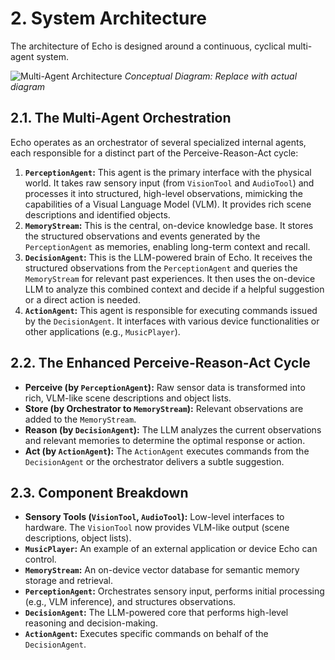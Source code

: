 # 2. System Architecture

The architecture of Echo is designed around a continuous, cyclical multi-agent system.

![Multi-Agent Architecture](https://i.imgur.com/your_new_multi_agent_diagram.png) *Conceptual Diagram: Replace with actual diagram*

## 2.1. The Multi-Agent Orchestration
Echo operates as an orchestrator of several specialized internal agents, each responsible for a distinct part of the Perceive-Reason-Act cycle:

1.  **`PerceptionAgent`:** This agent is the primary interface with the physical world. It takes raw sensory input (from `VisionTool` and `AudioTool`) and processes it into structured, high-level observations, mimicking the capabilities of a Visual Language Model (VLM). It provides rich scene descriptions and identified objects.
2.  **`MemoryStream`:** This is the central, on-device knowledge base. It stores the structured observations and events generated by the `PerceptionAgent` as memories, enabling long-term context and recall.
3.  **`DecisionAgent`:** This is the LLM-powered brain of Echo. It receives the structured observations from the `PerceptionAgent` and queries the `MemoryStream` for relevant past experiences. It then uses the on-device LLM to analyze this combined context and decide if a helpful suggestion or a direct action is needed.
4.  **`ActionAgent`:** This agent is responsible for executing commands issued by the `DecisionAgent`. It interfaces with various device functionalities or other applications (e.g., `MusicPlayer`).

## 2.2. The Enhanced Perceive-Reason-Act Cycle
-   **Perceive (by `PerceptionAgent`):** Raw sensor data is transformed into rich, VLM-like scene descriptions and object lists.
-   **Store (by Orchestrator to `MemoryStream`):** Relevant observations are added to the `MemoryStream`.
-   **Reason (by `DecisionAgent`):** The LLM analyzes the current observations and relevant memories to determine the optimal response or action.
-   **Act (by `ActionAgent`):** The `ActionAgent` executes commands from the `DecisionAgent` or the orchestrator delivers a subtle suggestion.

## 2.3. Component Breakdown
-   **Sensory Tools (`VisionTool`, `AudioTool`):** Low-level interfaces to hardware. The `VisionTool` now provides VLM-like output (scene descriptions, object lists).
-   **`MusicPlayer`:** An example of an external application or device Echo can control.
-   **`MemoryStream`:** An on-device vector database for semantic memory storage and retrieval.
-   **`PerceptionAgent`:** Orchestrates sensory input, performs initial processing (e.g., VLM inference), and structures observations.
-   **`DecisionAgent`:** The LLM-powered core that performs high-level reasoning and decision-making.
-   **`ActionAgent`:** Executes specific commands on behalf of the `DecisionAgent`.